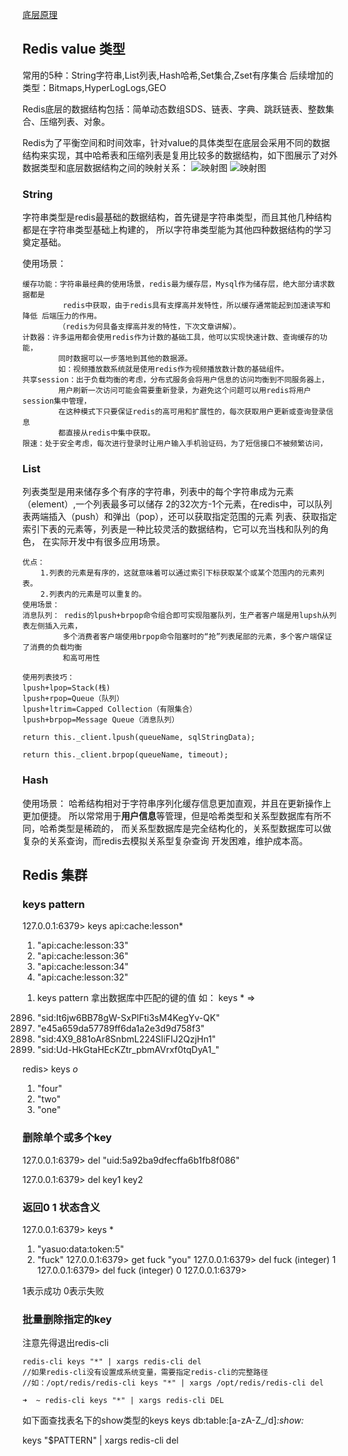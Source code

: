 [底层原理](https://juejin.im/post/5e520c0b6fb9a07ca5303bf5)

## Redis value 类型
常用的5种：String字符串,List列表,Hash哈希,Set集合,Zset有序集合
后续增加的类型：Bitmaps,HyperLogLogs,GEO

Redis底层的数据结构包括：简单动态数组SDS、链表、字典、跳跃链表、整数集合、压缩列表、对象。

Redis为了平衡空间和时间效率，针对value的具体类型在底层会采用不同的数据结构来实现，其中哈希表和压缩列表是复用比较多的数据结构，如下图展示了对外数据类型和底层数据结构之间的映射关系：
![映射图](https://user-gold-cdn.xitu.io/2020/2/23/1707082b627445d4?imageView2/0/w/1280/h/960/format/webp/ignore-error/1)
![映射图](https://user-gold-cdn.xitu.io/2020/2/23/1707082f6c59a697?imageView2/0/w/1280/h/960/format/webp/ignore-error/1)

### String
字符串类型是redis最基础的数据结构，首先键是字符串类型，而且其他几种结构都是在字符串类型基础上构建的，
所以字符串类型能为其他四种数据结构的学习奠定基础。

使用场景：
```
缓存功能：字符串最经典的使用场景，redis最为缓存层，Mysql作为储存层，绝大部分请求数据都是
         redis中获取，由于redis具有支撑高并发特性，所以缓存通常能起到加速读写和降低 后端压力的作用。
        （redis为何具备支撑高并发的特性，下次文章讲解）。
计数器：许多运用都会使用redis作为计数的基础工具，他可以实现快速计数、查询缓存的功能，
        同时数据可以一步落地到其他的数据源。
        如：视频播放数系统就是使用redis作为视频播放数计数的基础组件。
共享session：出于负载均衡的考虑，分布式服务会将用户信息的访问均衡到不同服务器上，
        用户刷新一次访问可能会需要重新登录，为避免这个问题可以用redis将用户session集中管理，
        在这种模式下只要保证redis的高可用和扩展性的，每次获取用户更新或查询登录信息
        都直接从redis中集中获取。
限速：处于安全考虑，每次进行登录时让用户输入手机验证码，为了短信接口不被频繁访问，
```

### List

列表类型是用来储存多个有序的字符串，列表中的每个字符串成为元素（element）,一个列表最多可以储存
2的32次方-1个元素，在redis中，可以队列表两端插入（push）和弹出（pop），还可以获取指定范围的元素
列表、获取指定索引下表的元素等，列表是一种比较灵活的数据结构，它可以充当栈和队列的角色，
在实际开发中有很多应用场景。
```
优点：
    1.列表的元素是有序的，这就意味着可以通过索引下标获取某个或某个范围内的元素列表。
    2.列表内的元素是可以重复的。
使用场景：
消息队列： redis的lpush+brpop命令组合即可实现阻塞队列，生产者客户端是用lupsh从列表左侧插入元素，
         多个消费者客户端使用brpop命令阻塞时的“抢”列表尾部的元素，多个客户端保证了消费的负载均衡
         和高可用性
      
使用列表技巧： 
lpush+lpop=Stack(栈) 
lpush+rpop=Queue（队列） 
lpush+ltrim=Capped Collection（有限集合） 
lpush+brpop=Message Queue（消息队列）

return this._client.lpush(queueName, sqlStringData);

return this._client.brpop(queueName, timeout);
```

### Hash
使用场景： 
哈希结构相对于字符串序列化缓存信息更加直观，并且在更新操作上更加便捷。
所以常常用于**用户信息**等管理，但是哈希类型和关系型数据库有所不同，哈希类型是稀疏的，
而关系型数据库是完全结构化的，关系型数据库可以做复杂的关系查询，而redis去模拟关系型复杂查询
开发困难，维护成本高。


## Redis 集群

### keys pattern
127.0.0.1:6379> keys api:cache:lesson*
1) "api:cache:lesson:33"
2) "api:cache:lesson:36"
3) "api:cache:lesson:34"
4) "api:cache:lesson:32"

1. keys pattern  拿出数据库中匹配的键的值
如： keys *
=>

2896) "sid:It6jw6BB78gW-SxPlFti3sM4KegYv-QK"
2897) "e45a659da57789ff6da1a2e3d9d758f3"
2898) "sid:4X9_881oAr8SnbmL224SIiFIJ2QzjHn1"
2899) "sid:Ud-HkGtaHEcKZtr_pbmAVrxf0tqDyA1_"

redis> keys *o*
1) "four"
2) "two"
3) "one"


### 删除单个或多个key
127.0.0.1:6379> del "uid:5a92ba9dfecffa6b1fb8f086"

127.0.0.1:6379> del key1 key2

### 返回0 1 状态含义
127.0.0.1:6379> keys *
1) "yasuo:data:token:5"
2) "fuck"
127.0.0.1:6379> get fuck
"you"
127.0.0.1:6379> del fuck
(integer) 1
127.0.0.1:6379> del fuck
(integer) 0
127.0.0.1:6379>

1表示成功 0表示失败


### 批量删除指定的key
注意先得退出redis-cli

```
redis-cli keys "*" | xargs redis-cli del  
//如果redis-cli没有设置成系统变量，需要指定redis-cli的完整路径  
//如：/opt/redis/redis-cli keys "*" | xargs /opt/redis/redis-cli del  

➜  ~ redis-cli keys "*" | xargs redis-cli DEL
```

如下面查找表名下的show类型的keys 
keys db:table:[a-zA-Z_/d]*:show:* 

keys "$PATTERN" | xargs redis-cli del  
